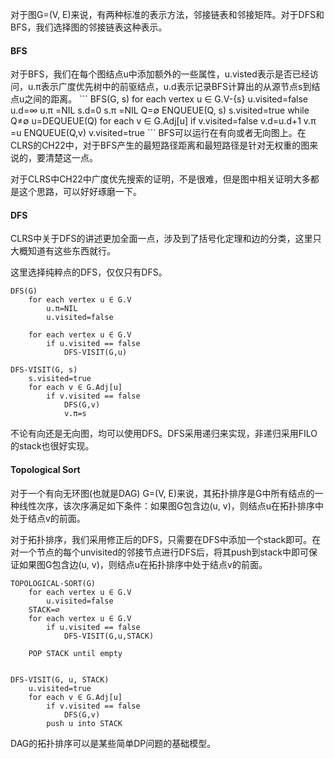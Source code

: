 <!---
title:: 图的DFS和GFS
date:: 2016-03-02 21:08
categories:: 算法
tags:: algorithm, graph 
-->

对于图G=(V, E)来说，有两种标准的表示方法，邻接链表和邻接矩阵。对于DFS和BFS，我们选择图的邻接链表这种表示。
<h4>BFS</h4>
对于BFS，我们在每个图结点u中添加额外的一些属性，u.visted表示是否已经访问，u.π表示广度优先树中的前驱结点，u.d表示记录BFS计算出的从源节点s到结点u之间的距离。
```
BFS(G, s)
	for each vertex u ∈ G.V-{s}
		u.visited=false
		u.d=∞
		u.π =NIL
	s.d=0
	s.π =NIL
	Q=∅
	ENQUEUE(Q, s)
	s.visited=true
	while Q≠∅
		u=DEQUEUE(Q)
		for each v ∈ G.Adj[u]
			if v.visited=false
				v.d=u.d+1
				v.π =u
				ENQUEUE(Q,v)
				v.visited=true
```
BFS可以运行在有向或者无向图上。在CLRS的CH22中，对于BFS产生的最短路径距离和最短路径是针对无权重的图来说的，要清楚这一点。

对于CLRS中CH22中广度优先搜索的证明，不是很难，但是图中相关证明大多都是这个思路，可以好好琢磨一下。
<h4>DFS</h4>
CLRS中关于DFS的讲述更加全面一点，涉及到了括号化定理和边的分类，这里只大概知道有这些东西就行。

这里选择纯粹点的DFS，仅仅只有DFS。
```
DFS(G)
	for each vertex u ∈ G.V
		u.π=NIL
		u.visited=false
	
	for each vertex u ∈ G.V
		if u.visited == false
			DFS-VISIT(G,u)

DFS-VISIT(G, s)
	s.visited=true
	for each v ∈ G.Adj[u]
		if v.visited == false
			DFS(G,v)
			v.π=s
```
不论有向还是无向图，均可以使用DFS。DFS采用递归来实现，非递归采用FILO的stack也很好实现。
<h4>Topological Sort</h4>
对于一个有向无环图(也就是DAG) G=(V, E)来说，其拓扑排序是G中所有结点的一种线性次序，该次序满足如下条件：如果图G包含边(u, v)，则结点u在拓扑排序中处于结点v的前面。

对于拓扑排序，我们采用修正后的DFS，只需要在DFS中添加一个stack即可。在对一个节点的每个unvisited的邻接节点进行DFS后，将其push到stack中即可保证如果图G包含边(u, v)，则结点u在拓扑排序中处于结点v的前面。
```
TOPOLOGICAL-SORT(G)
	for each vertex u ∈ G.V
		u.visited=false
	STACK=∅
	for each vertex u ∈ G.V
		if u.visited == false
			DFS-VISIT(G,u,STACK)
	
	POP STACK until empty


DFS-VISIT(G, u, STACK)
	u.visited=true
	for each v ∈ G.Adj[u]
		if v.visited == false
			DFS(G,v)
        push u into STACK
```
DAG的拓扑排序可以是某些简单DP问题的基础模型。
